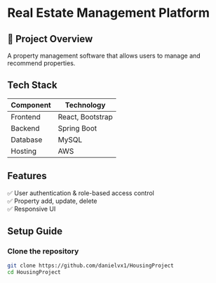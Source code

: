 # Real Estate Management Platform  

## 🎯 Project Overview  
A property management software that allows users to manage and recommend properties. 

## Tech Stack  
| Component   | Technology |
|------------|------------|
| Frontend   | React, Bootstrap |
| Backend    | Spring Boot |
| Database   | MySQL |
| Hosting    | AWS |

## Features  
✅ User authentication & role-based access control   
✅ Property add, update, delete   
✅ Responsive UI

## Setup Guide  
### Clone the repository  
```sh
git clone https://github.com/danielvx1/HousingProject
cd HousingProject